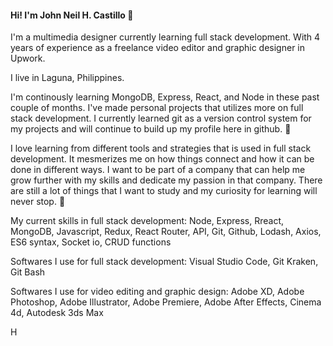 #### Hi! I'm John Neil H. Castillo 👋

I'm a multimedia designer currently learning full stack development. With 4 years of experience as a freelance video editor and graphic designer in Upwork.

I live in Laguna, Philippines.

I'm continously learning MongoDB, Express, React, and Node in these past couple of months. I've made personal projects that utilizes more on full stack development. I currently learned git as a version control system for my projects and will continue to build up my profile here in github. 🌱

I love learning from different tools and strategies that is used in full stack development. It mesmerizes me on how things connect and how it can be done in different ways. I want to be part of a company that can help me grow further with my skills and dedicate my passion in that company. There are still a lot of things that I want to study and my curiosity for learning will never stop. 👀

My current skills in full stack development:
Node, Express, Rreact, MongoDB, Javascript, Redux, React Router, API, Git, Github, Lodash, Axios, ES6 syntax, Socket io, CRUD functions

Softwares I use for full stack development:
Visual Studio Code, Git Kraken, Git Bash

Softwares I use for video editing and graphic design:
Adobe XD, Adobe Photoshop, Adobe Illustrator, Adobe Premiere, Adobe After Effects, Cinema 4d, Autodesk 3ds Max

H
